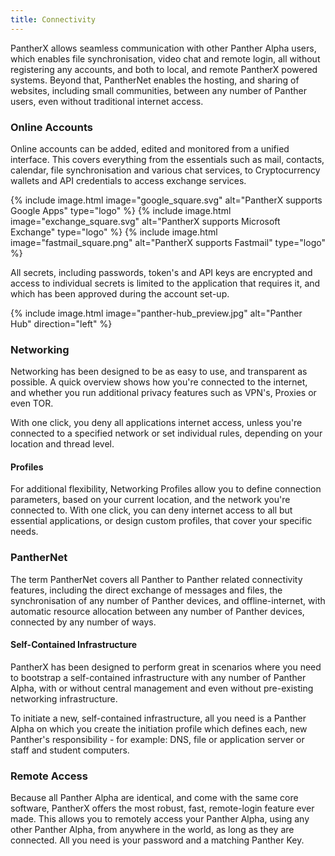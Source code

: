 ```yaml
---
title: Connectivity
---
```


PantherX allows seamless communication with other Panther Alpha users, which enables file synchronisation, video chat and remote login, all without registering any accounts, and both to local, and remote PantherX powered systems. Beyond that, PantherNet enables the hosting, and sharing of websites, including small communities, between any number of Panther users, even without traditional internet access.

### Online Accounts

Online accounts can be added, edited and monitored from a unified interface. This covers everything from the essentials such as mail, contacts, calendar, file synchronisation and various chat services, to Cryptocurrency wallets and API credentials to access exchange services.

<div class="has-inline-images is-greyscale">
  {% include image.html image="google_square.svg" alt="PantherX supports Google Apps" type="logo" %}
  {% include image.html image="exchange_square.svg" alt="PantherX supports Microsoft Exchange" type="logo" %}
  {% include image.html image="fastmail_square.png" alt="PantherX supports Fastmail" type="logo" %}
</div>

All secrets, including passwords, token's and API keys are encrypted and access to individual secrets is limited to the application that requires it, and which has been approved during the account set-up.

{% include image.html image="panther-hub_preview.jpg" alt="Panther Hub" direction="left" %}

### Networking

Networking has been designed to be as easy to use, and transparent as possible. A quick overview shows how you're connected to the internet, and whether you run additional privacy features such as VPN's, Proxies or even TOR.


With one click, you deny all applications internet access, unless you're connected to a specified network or set individual rules, depending on your location and thread level.

#### Profiles

For additional flexibility, Networking Profiles allow you to define connection parameters, based on your current location, and the network you're connected to. With one click, you can deny internet access to all but essential applications, or design custom profiles, that cover your specific needs.

### PantherNet

The term PantherNet covers all Panther to Panther related connectivity features, including the direct exchange of messages and files, the synchronisation of any number of Panther devices, and offline-internet, with automatic resource allocation between any number of Panther devices, connected by any number of ways.

#### Self-Contained Infrastructure

PantherX has been designed to perform great in scenarios where you need to bootstrap a self-contained infrastructure with any number of Panther Alpha, with or without central management and even without pre-existing networking infrastructure.

To initiate a new, self-contained infrastructure, all you need is a Panther Alpha on which you create the initiation profile which defines each, new Panther's responsibility - for example: DNS, file or application server or staff and student computers.

### Remote Access

Because all Panther Alpha are identical, and come with the same core software, PantherX offers the most robust, fast, remote-login feature ever made. This allows you to remotely access your Panther Alpha, using any other Panther Alpha, from anywhere in the world, as long as they are connected. All you need is your password and a matching Panther Key.
